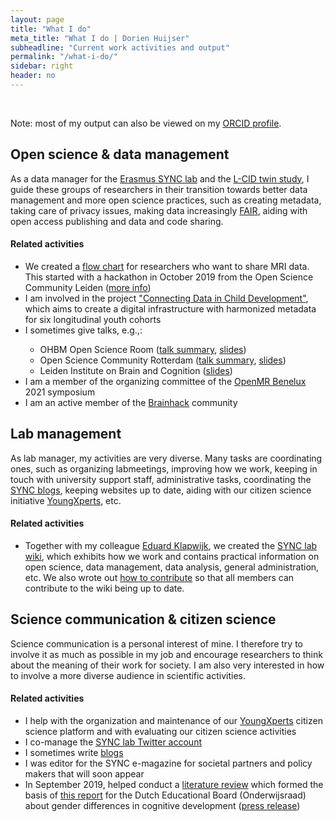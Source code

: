 ```yaml
---
layout: page
title: "What I do"
meta_title: "What I do | Dorien Huijser"
subheadline: "Current work activities and output"
permalink: "/what-i-do/"
sidebar: right
header: no
---
```


<html>

  <head>
        <meta name="viewport" content="width-device-width, initial-scale=1">

<style>

​ img{border-radius: 50%;}

​ </style>

  </head>

<body>

<div data-content>
<p>
    Note: most of my output can also be viewed on my <a href="https://orcid.org/0000-0003-3282-8083" target="_blank">ORCID profile</a>. 
    </p>

<h2>Open science & data management</h2>

<p>
    As a data manager for the <a href="https://erasmus-synclab.nl/open-science/" target="_blank">Erasmus SYNC lab</a> and the <a href="https://www.universiteitleiden.nl/en/research/research-projects/social-and-behavioural-sciences/leiden-consortium-on-individual-development-l-cid" target="_blank">L-CID twin study</a>, I guide these groups of researchers in their transition towards better data management and more open science practices, such as creating metadata, taking care of privacy issues, making data increasingly <a href="https://www.go-fair.org/fair-principles/" target="_blank">FAIR</a>, aiding with open access publishing and data and code sharing.</p>
<h4>Related activities</h4>
<ul>
        <li>We created a <a href="https://doi.org/10.5281/zenodo.3822289" target="_blank">flow chart</a> for researchers who want to share MRI data. This started with a hackathon in October 2019 from the Open Science Community Leiden (<a href="https://github.com/DorienHuijser/MRIsharingguide" target="_blank">more info</a>)</li>
    <li>I am involved in the project <a href="https://individualdevelopment.nl/2020/06/11/funding-for-harmonized-metadata-infrastructure/" target="_blank">"Connecting Data in Child Development"</a>, which aims to create a digital infrastructure with harmonized metadata for six longitudinal youth cohorts</li>
    <li>I sometimes give talks, e.g.,:</li>
    <ul>
        <li>OHBM Open Science Room (<a href="https://github.com/ohbm/osr2020/issues/55" target="_blank">talk summary</a>, <a href="https://doi.org/10.5281/zenodo.3905949" target="_blank">slides</a>)</li>
        <li>Open Science Community Rotterdam (<a href="https://www.openscience-rotterdam.com/2020/10/sharing-mri-oct2020/" target="_blank">talk summary</a>, <a href="https://docs.google.com/presentation/d/1f3cue5V5ketJn5hgpXOczQi2mswas5uvL2K2gNJkP1E/edit?usp=sharing" target="_blank">slides</a>)</li>
        <li>Leiden Institute on Brain and Cognition (<a href="https://docs.google.com/presentation/d/1i6N1aYju6SDXYkeYmsXkr1u8tfG_ePtGB3jsBf_XXyM/edit?usp=sharing" target="_blank">slides</a>)</li>
    </ul>
    <li>I am a member of the organizing committee of the <a href="https://openmrbenelux.github.io/" target="_blank">OpenMR Benelux</a> 2021 symposium</li>
    <li>I am an active member of the <a href="https://brainhack.org/" target="_blank">Brainhack</a> community</li>
</ul>

<h2>Lab management</h2>

<p>
    As lab manager, my activities are very diverse. Many tasks are coordinating ones, such as organizing labmeetings, improving how we work, keeping in touch with university support staff, administrative tasks, coordinating the <a href="https://erasmus-synclab.nl/category/blog/" target="_blank">SYNC blogs</a>, keeping websites up to date, aiding with our citizen science initiative <a href="https://youngxperts.nl">YoungXperts</a>, etc.
</p>
<h4>Related activities</h4>
<ul>
        <li>Together with my colleague <a href="https://www.eur.nl/people/eduard-klapwijk" target="_blank">Eduard Klapwijk</a>, we created the <a href="https://eur-synclab.github.io/" target="_blank">SYNC lab wiki</a>, which exhibits how we work and contains practical information on open science, data management, data analysis, general administration, etc. We also wrote out <a href="https://eur-synclab.github.io/about/contribute" target="_blank">how to contribute</a> so that all members can contribute to the wiki being up to date.</li>
</ul>

<h2>Science communication & citizen science</h2>

<p>Science communication is a personal interest of mine. I therefore try to involve it as much as possible in my job and encourage researchers to think about the meaning of their work for society. I am also very interested in how to involve a more diverse audience in scientific activities.</p>
<h4>Related activities</h4>
<ul>
    <li>I help with the organization and maintenance of our <a href="https://youngxperts.nl" target="_blank">YoungXperts</a> citizen science platform and with evaluating our citizen science activities</li>
    <li>I co-manage the <a href="https://twitter.com/SYNClabEUR" target="_blank">SYNC lab Twitter account</a></li>
    <li>I sometimes write <a href="http://www.dorienhuijser.com/blog/" target="_blank">blogs</a></li>
    <li>I was editor for the SYNC e-magazine for societal partners and policy makers that will soon appear</li>
    <li>In September 2019, helped conduct a <a href="https://www.onderwijsraad.nl/publicaties/rapporten/2020/10/07/studie-ontwikkeling-vaardigheden-jongens-en-meisjes" target="_blank">literature review</a> which formed the basis of <a href="https://www.onderwijsraad.nl/publicaties/adviezen/2020/10/07/verkenning-sekseverschillen-onderwijs" target="_blank">this report</a> for the Dutch Educational Board (Onderwijsraad) about gender differences in cognitive development (<a href="https://www.onderwijsraad.nl/actueel/nieuws/2020/10/7/denkbeelden-jongens-en-meiden-leiden-tot-verschillen-in-school--en-beroepsloopbanen" target="_blank">press release</a>)</li>
</ul>

</div>

   <script src="../assets/js/table-of-contents.js" type="text/javascript"></script>
<script>
	tableOfContents('[data-content]', '[data-toc]', {
		heading: 'Page contents', // Change the headings
		listType: 'ul', // Change the list type
		levels: 'h2, h3' // Change the levels used
	});
</script>

</body>

</html>

